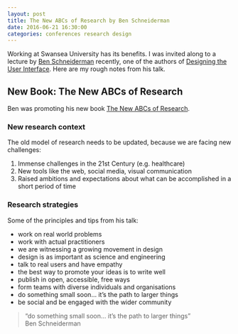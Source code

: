 ```yaml
---
layout: post   
title: The New ABCs of Research by Ben Schneiderman
date: 2016-06-21 16:30:00  
categories: conferences research design
---
```


Working at Swansea University has its benefits. I was invited along to a lecture by [Ben Schneiderman](https://twitter.com/benbendc) recently, one of the authors of [Designing the User Interface](https://www.amazon.co.uk/Designing-User-Interface-Human-Computer-Interaction/dp/0321537351). Here are my rough notes from his talk.

## New Book: The New ABCs of Research

Ben was promoting his new book [The New ABCs of Research](https://global.oup.com/academic/product/the-new-abcs-of-research-9780198758839?cc=gb&lang=en&).

### New research context

The old model of research needs to be updated, because we are facing new challenges:

1. Immense challenges in the 21st Century (e.g. healthcare)
2. New tools like the web, social media, visual communication
3. Raised ambitions and expectations about what can be accomplished in a short period of time

### Research strategies

Some of the principles and tips from his talk:

- work on real world problems
- work with actual practitioners
- we are witnessing a growing movement in design
- design is as important as science and engineering
- talk to real users and have empathy
- the best way to promote your ideas is to write well
- publish in open, accessible, free ways
- form teams with diverse individuals and organisations
- do something small soon… it’s the path to larger things
- be social and be engaged with the wider community

> “do something small soon… it’s the path to larger things”  
Ben Schneiderman
